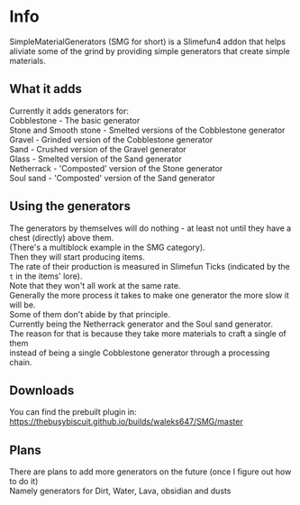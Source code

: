 # Info
SimpleMaterialGenerators (SMG for short) is a Slimefun4 addon that helps aliviate some of the grind by providing simple generators that create simple materials.

## What it adds
Currently it adds generators for:<br>
Cobblestone - The basic generator<br>
Stone and Smooth stone - Smelted versions of the Cobblestone generator<br>
Gravel - Grinded version of the Cobblestone generator<br>
Sand - Crushed version of the Gravel generator<br>
Glass - Smelted version of the Sand generator<br>
Netherrack - 'Composted' version of the Stone generator<br>
Soul sand - 'Composted' version of the Sand generator<br>

## Using the generators
The generators by themselves will do nothing - at least not until they have a chest (directly) above them.<br>
(There's a multiblock example in the SMG category).<br>
Then they will start producing items.<br>
The rate of their production is measured in Slimefun Ticks (indicated by the `t` in the items' lore).<br>
Note that they won't all work at the same rate.<br>
Generally the more process it takes to make one generator the more slow it will be.<br>
Some of them don't abide by that principle.<br>
Currently being the Netherrack generator and the Soul sand generator.<br>
The reason for that is because they take more materials to craft a single of them<br>
instead of being a single Cobblestone generator through a processing chain.<br>

## Downloads
You can find the prebuilt plugin in:<br>
https://thebusybiscuit.github.io/builds/waleks647/SMG/master

## Plans
There are plans to add more generators on the future (once I figure out how to do it)<br>
Namely generators for Dirt, Water, Lava, obsidian and dusts
